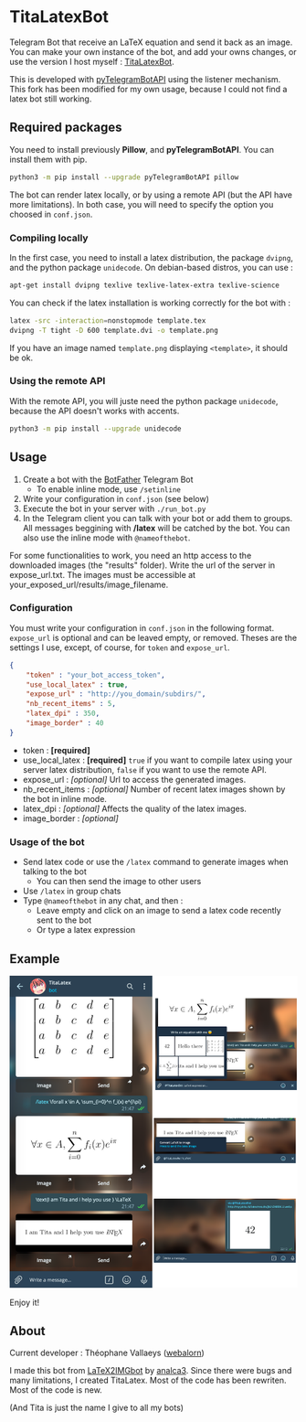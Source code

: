 # TitaLatexBot
Telegram Bot that receive an LaTeX equation and send it back as an image. You can make your own instance of the bot, and add your owns changes, or use the version I host myself : [TitaLatexBot](https://t.me/titalatexbot).

This is developed with [pyTelegramBotAPI](https://github.com/eternnoir/pyTelegramBotAPI) using the listener mechanism. This fork has been modified for my own usage, because I could not find a latex bot still working.

## Required packages

You need to install previously **Pillow**, and **pyTelegramBotAPI**. You can install them with pip.

```bash
python3 -m pip install --upgrade pyTelegramBotAPI pillow
```

The bot can render latex locally, or by using a remote API (but the API have more limitations). In both case, you will need to specify the option you choosed in ```conf.json```.

### Compiling locally

In the first case, you need to install a latex distribution, the package ```dvipng```, and the python package ```unidecode```. On debian-based distros, you can use :

```bash
apt-get install dvipng texlive texlive-latex-extra texlive-science
```

You can check if the latex installation is working correctly for the bot with :
```bash
latex -src -interaction=nonstopmode template.tex
dvipng -T tight -D 600 template.dvi -o template.png
```

If you have an image named ```template.png``` displaying ```<template>```, it should be ok.

### Using the remote API

With the remote API, you will juste need the python package ```unidecode```, because the API doesn't works with accents.

```bash
python3 -m pip install --upgrade unidecode
```

## Usage

1. Create a bot with the [BotFather](https://t.me/botfather) Telegram Bot
	- To enable inline mode, use ```/setinline ```
2. Write your configuration in ```conf.json``` (see below)
3. Execute the bot in your server with ```./run_bot.py```
4. In the Telegram client you can talk with your bot or add them to groups. All messages beggining with **/latex** will be catched by the bot. You can also use the inline mode with ```@nameofthebot```.

For some functionalities to work, you need an http access to the downloaded images (the "results" folder). Write the url of the server in expose_url.txt. The images must be accessible at your_exposed_url/results/image_filename.

### Configuration

You must write your configuration in ```conf.json``` in the following format. ```expose_url``` is optional and can be leaved empty, or removed. Theses are the settings I use, except, of course, for ```token``` and ```expose_url```.

```json
{
	"token" : "your_bot_access_token",
	"use_local_latex" : true,
	"expose_url" : "http://you_domain/subdirs/",
	"nb_recent_items" : 5,
	"latex_dpi" : 350,
	"image_border" : 40
}
```

- token : **[required]**
- use_local_latex : **[required]** ```true``` if you want to compile latex using your server latex distribution, ```false``` if you want to use the remote API.
- expose_url : *[optional]* Url to access the generated images.
- nb_recent_items : *[optional]* Number of recent latex images shown by the bot in inline mode.
- latex_dpi : *[optional]* Affects the quality of the latex images.
- image_border : *[optional]*

### Usage of the bot

- Send latex code or use the ```/latex``` command to generate images when talking to the bot
	- You can then send the image to other users
- Use ```/latex``` in group chats
- Type ```@nameofthebot``` in any chat, and then :
	- Leave empty and click on an image to send a latex code recently sent to the bot
	- Or type a latex expression


## Example

![Examples, from deskop app](ressources/example.png)

Enjoy it!

## About

Current developer : Théophane Vallaeys ([webalorn](https://github.com/webalorn))

I made this bot from [LaTeX2IMGbot](https://github.com/analca3/LaTeX2IMGbot) by [analca3](https://github.com/analca3). Since there were bugs and many limitations, I created TitaLatex. Most of the code has been rewriten. Most of the code is new.

(And Tita is just the name I give to all my bots)